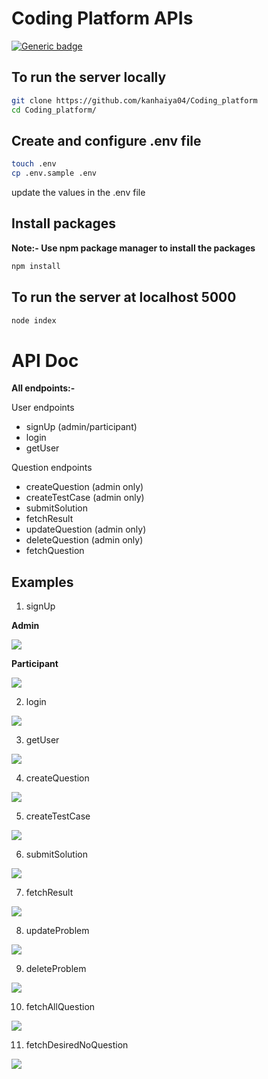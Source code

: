 # Coding Platform APIs


[![Generic badge](https://img.shields.io/badge/view-demo-blue?style=for-the-badge)](https://codingplatform-nh6b.onrender.com/)



## To run the server locally

```bash
git clone https://github.com/kanhaiya04/Coding_platform
cd Coding_platform/
```

## Create and configure .env file

```bash
touch .env
cp .env.sample .env
```
update the values in the .env file

## Install packages

**Note:- Use npm package manager to install the packages**

```bash
npm install
```

## To run the server at localhost 5000

```bash
node index
```

# API Doc

**All endpoints:-**

User endpoints
- signUp (admin/participant)
- login
- getUser 

Question endpoints
- createQuestion (admin only)
- createTestCase (admin only)
- submitSolution
- fetchResult
- updateQuestion (admin only)
- deleteQuestion (admin only)
- fetchQuestion

## Examples

1. signUp

**Admin**

![](./img/signUpAdmin.png)

**Participant**

![](./img/signUpParticipant.png)

2. login

![](./img/login.png)

3. getUser

![](./img/getUser.png)

4. createQuestion

![](./img/createQuestion.png)

5. createTestCase

![](./img/createTesrCase.png)

6. submitSolution

![](./img/submitSol.png)

7. fetchResult

![](./img/submissionRes.png)

8. updateProblem

![](./img/updateProblem.png)

9. deleteProblem

![](./img/deleteProblem.png)

10. fetchAllQuestion

![](./img/fetchall.png)

11. fetchDesiredNoQuestion

![](./img/fetchDesiredNo.png)
